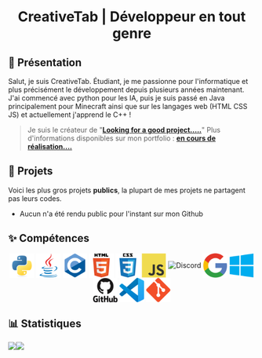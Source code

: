 # <div align="center">CreativeTab | Développeur en tout genre</div>
## 👋 Présentation
Salut, je suis CreativeTab. Étudiant, je me passionne pour l'informatique et plus précisément le développement depuis plusieurs années maintenant. J'ai commencé avec python pour les IA, puis je suis passé en Java principalement pour Minecraft ainsi que sur les langages web (HTML CSS JS) et actuellement j'apprend le C++ !

> Je suis le créateur de "[**Looking for a good project.....**]()" Plus d'informations disponibles sur mon portfolio : [**en cours de réalisation....**](https://www.creativetab.fr)

## 📁 Projets
Voici les plus gros projets **publics**, la plupart de mes projets ne partagent pas leurs codes.

* Aucun n'a été rendu public pour l'instant sur mon Github

## ✨ Compétences

<p align="center">
<img align="center" src="https://raw.githubusercontent.com/devicons/devicon/master/icons/python/python-original.svg" alt="Python" height="50" width="50"/>
<img align="center" src="https://raw.githubusercontent.com/devicons/devicon/master/icons/java/java-original.svg" alt="Java" height="50" width="50"/>
<img align="center" src="https://raw.githubusercontent.com/devicons/devicon/master/icons/c/c-original.svg" alt="C++" height="50" width="50"/>
<img align="center" src="https://raw.githubusercontent.com/devicons/devicon/master/icons/html5/html5-original-wordmark.svg" alt="Html" height="50" width="50"/>
<img align="center" src="https://raw.githubusercontent.com/devicons/devicon/master/icons/css3/css3-original-wordmark.svg" alt="CSS" height="50" width="50"/>
<img align="center" src="https://raw.githubusercontent.com/devicons/devicon/master/icons/javascript/javascript-original.svg" alt="JavaScript" height="50" width="50"/>
<img align="center" src="https://discord.com/assets/3437c10597c1526c3dbd98c737c2bcae.svg" alt="Discord" height="50" width="50"/>
<img align="center" src="https://raw.githubusercontent.com/devicons/devicon/master/icons/google/google-original.svg" alt="Google" height="50" width="50"/>
<img align="center" src="https://raw.githubusercontent.com/devicons/devicon/master/icons/windows8/windows8-original.svg" alt="Windows" height="50" width="50"/>
<img align="center" src="https://raw.githubusercontent.com/devicons/devicon/master/icons/github/github-original-wordmark.svg" alt="GitHub" height="50" width="50"/>
<img align="center" src="https://raw.githubusercontent.com/devicons/devicon/master/icons/vscode/vscode-original.svg" alt="Visual Studio Code" height="50" width="50"/>
<img align="center" src="https://raw.githubusercontent.com/devicons/devicon/master/icons/git/git-original.svg" alt="Git" height="50" width="50"/>
</p>

## 📊 Statistiques

<img src="https://github-readme-stats.vercel.app/api?username=creativetab&show_icons=true&theme=tokyonight&hide_border=true" width="400"/><img src="https://github-readme-streak-stats.herokuapp.com/?user=CreativeTab&theme=tokyonight&hide_border=true" width="400"/>

<!---
<img src="https://github-readme-stats.vercel.app/api/wakatime?username=CreativeTabche&theme=tokyonight&hide_border=true" width="400"/><img src="https://github-readme-stats.vercel.app/api/top-langs/?username=creativetab&theme=tokyonight&hide_border=true" width="400"/>
Footer
--->

<!---
matth9494/matth9494 is a ✨ special ✨ repository because its `README.md` (this file) appears on your GitHub profile.
You can click the Preview link to take a look at your changes.
--->
